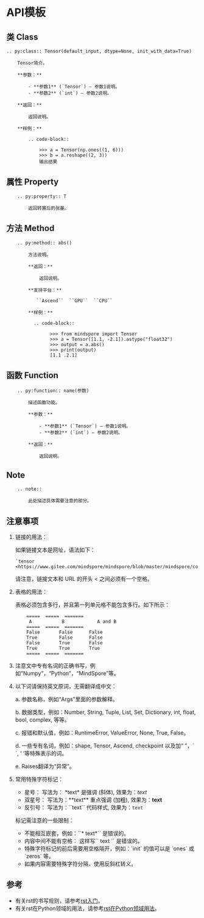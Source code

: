 ﻿# API模板

## 类 Class

```text
.. py:class:: Tensor(default_input, dtype=None, init_with_data=True)

    Tensor简介。

    **参数：**

        - **参数1** (`Tensor`) – 参数1说明。
        - **参数2** (`int`) – 参数2说明。

    **返回：**

        返回说明。

    **样例：**

        .. code-block::

            >>> a = Tensor(np.ones((1, 6)))
            >>> b = a.reshape((2, 3))
            输出结果
```

## 属性 Property

```text
    .. py:property:: T

        返回转置后的张量。
```

## 方法 Method

```text
    .. py:method:: abs()

        方法说明。

        **返回：**

            返回说明。

        **支持平台：**

           ``Ascend``  ``GPU``  ``CPU``

        **样例：**

          .. code-block::

                >>> from mindspore import Tensor
                >>> a = Tensor([1.1, -2.1]).astype("float32")
                >>> output = a.abs()
                >>> print(output)
                [1.1 .2.1]
```

## 函数 Function

```text
    .. py:function:: name(参数)

        描述函数功能。

        **参数：**

            - **参数1** (`Tensor`) – 参数1说明。
            - **参数2** (`int`) – 参数2说明。

        **返回：**

            返回说明。
```

## Note

```text
    .. note::

        此处描述具体需要注意的部分。
```

## 注意事项

1. 链接的用法：

    如果链接文本是网址，语法如下：

    ```text
    `tensor <https://www.gitee.com/mindspore/mindspore/blob/master/mindspore/common/tensor.py>`_
    ```

    请注意，链接文本和 URL 的开头 < 之间必须有一个空格。

2. 表格的用法：

    表格必须包含多行，并且第一列单元格不能包含多行。如下所示：

    ```text
        =====  =====  =======
         A           B            A and B
        =====  =====  =======
        False       False      False
        True        False      False
        False       True       False
        True        True       True
        =====  =====  =======
    ```

3. 注意文中专有名词的正确书写，例如“Numpy”，“Python”，“MindSpore”等。

4. 以下词请保持英文原词，无需翻译成中文：

    a. 参数名称，例如“Args”里面的参数解释。

    b. 数据类型，例如：Number, String, Tuple, List, Set, Dictionary, int, float, bool, complex, 等等。

    c. 报错和默认值，例如：RuntimeError, ValueError, None, True, False。

    d. 一些专有名词，例如：shape, Tensor, Ascend, checkpoint 以及加“ ”，\` \`, ‘ ’等特殊表示的词。

    e. Raises翻译为“异常”。

5. 常用特殊字符标记：

    - 星号： 写法为： \*text\* 是强调 (斜体), 效果为：*text*
    - 双星号： 写法为：\*\*text\*\* 重点强调 (加粗),  效果为：**text**
    - 反引号： 写法为：\`\`text\`\` 代码样式,  效果为：``text``

    标记需注意的一些限制：

    - 不能相互嵌套，例如：\`\`\* text\*\`\` 是错误的。
    - 内容中间不能有空格： 这样写\`\`  text \`\` 是错误的。
    - 特殊字符标记的前后需要用空格隔开，例如：\`init\` 的值可以是 \`ones\` 或 \`zeros\` 等。
    - 如果内容需要特殊字符分隔，使用反斜杠转义。

## 参考

- 有关rst的书写规则，请参考[rst入门](https://www.sphinx-doc.org/en/master/usage/restructuredtext/basics.html)。
- 有关rst在Python领域的用法，请参考[rst在Python领域用法](https://www.sphinx-doc.org/en/master/usage/restructuredtext/domains.html#the-python-domain)。